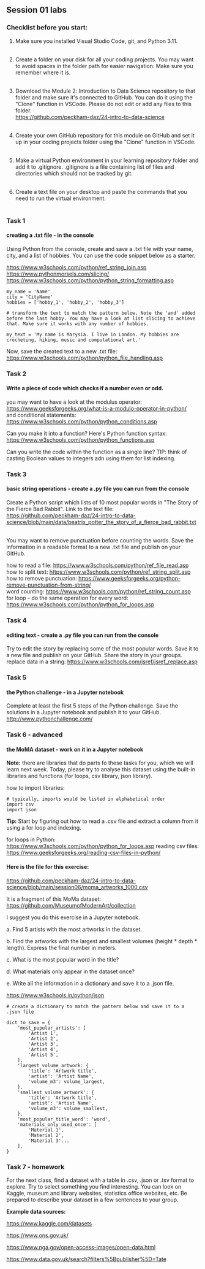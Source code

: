 ## Session 01 labs

### Checklist before you start:

1. Make sure you installed Visual Studio Code, git, and Python 3.11. <br><br>

2. Create a folder on your disk for all your coding projects. You may want to avoid spaces in the folder path for easier navigation. Make sure you remember where it is.<br><br>

3. Download the Module 2: Introduction to Data Science repository to that folder and make sure it's connected to GitHub. You can do it using the "Clone" function in VSCode. Please do not edit or add any files to this folder.<br>
https://github.com/peckham-daz/24-intro-to-data-science<br><br>

4. Create your own GitHub repository for this module on GitHub and set it up in your coding projects folder using the "Clone" function in VSCode.<br><br>

5. Make a virtual Python environment in your learning repository folder and add it to .gitignore. .gitignore is a file containing list of files and directories which should not be tracked by git.<br><br>

6. Create a text file on your desktop and paste the commands that you need to run the virtual environment.<br><br>


### Task 1
#### creating a .txt file - in the console
Using Python from the console, create and save a .txt file with your name, city, and a list of hobbies. You can use the code snippet below as a starter.

https://www.w3schools.com/python/ref_string_join.asp
https://www.pythonmorsels.com/slicing/
https://www.w3schools.com/python/python_string_formatting.asp

```
my_name = 'Name'
city = 'CityName'
hobbies = ['hobby_1', 'hobby_2', 'hobby_3']

# transform the text to match the pattern below. Note the 'and' added before the last hobby. You may have a look at list slicing to achieve that. Make sure it works with any number of hobbies.

my_text = 'My name is Marysia. I live in London. My hobbies are crocheting, hiking, music and computational art.'
```

Now, save the created text to a new .txt file:
https://www.w3schools.com/python/python_file_handling.asp

### Task 2
#### Write a piece of code which checks if a number even or odd.
you may want to have a look at the modulus operator:<br>
https://www.geeksforgeeks.org/what-is-a-modulo-operator-in-python/<br>
and conditional statements:<br>
https://www.w3schools.com/python/python_conditions.asp<br>

Can you make it into a function?
Here's Python function syntax:
https://www.w3schools.com/python/python_functions.asp

Can you write the code within the function as a single line?
TIP: think of casting Boolean values to integers adn using them for list indexing.


### Task 3
#### basic string operations - create a .py file you can run from the console
Create a Python script which lists of 10 most popular words in "The Story of the Fierce Bad Rabbit". Link to the text file:<br>
https://github.com/peckham-daz/24-intro-to-data-science/blob/main/data/beatrix_potter_the_story_of_a_fierce_bad_rabbit.txt<br><br>

You may want to remove punctuation before counting the words. Save the information in a readable format to a new .txt file and publish on your GitHub.


how to read a file: https://www.w3schools.com/python/ref_file_read.asp<br>
how to split text: https://www.w3schools.com/python/ref_string_split.asp<br>
how to remove punctuation: https://www.geeksforgeeks.org/python-remove-punctuation-from-string/<br>
word counting: https://www.w3schools.com/python/ref_string_count.asp
for loop - do the same operation for every word:
https://www.w3schools.com/python/python_for_loops.asp


### Task 4
#### editing text - create a .py file you can run from the console
Try to edit the story by replacing some of the most popular words. Save it to a new file and publish on your GitHub. Share the story in your groups.<br>
replace data in a string: https://www.w3schools.com/jsref/jsref_replace.asp


### Task 5
#### the Python challenge - in a Jupyter notebook
Complete at least the first 5 steps of the Python challenge. Save the solutions in a Jupyter notebook and publish it to your GitHub.<br>
http://www.pythonchallenge.com/


### Task 6 - advanced
#### the MoMA dataset - work on it in a Jupyter notebook
**Note:** there are libraries that do parts fo these tasks for you, which we will learn next week. Today, please try to analyse this dataset using the built-in libraries and functions (for loops, csv library, json library).

how to import libraries:
```
# typically, imports would be listed in alphabetical order
import csv
import json
```
**Tip:** Start by figuring out how to read a .csv file and extract a column from it using a for loop and indexing.

for loops in Python: https://www.w3schools.com/python/python_for_loops.asp
reading csv files: https://www.geeksforgeeks.org/reading-csv-files-in-python/

#### Here is the file for this exercise:<br>
https://github.com/peckham-daz/24-intro-to-data-science/blob/main/session06/moma_artworks_1000.csv

It is a fragment of this MoMa dataset: https://github.com/MuseumofModernArt/collection

I suggest you do this exercise in a Jupyter notebook.

a. Find 5 artists with the most artworks in the dataset.

b. Find the artworks with the largest and smallest volumes (height * depth * length). Express the final number in meters.

c. What is the most popular word in the title?

d. What materials only appear in the dataset once?

e. Write all the information in a dictionary and save it to a .json file.

https://www.w3schools.in/python/json

```
# create a dictionary to match the pattern below and save it to a .json file

dict_to_save = {
    'most_pupular_artists': [
        'Artist 1',
        'Artist 2',
        'Artist 3',
        'Artist 4',
        'Artist 5',
    ],
    'largest_volume_artwork: {
        'title': 'Artwork title',
        'artist': 'Artist Name',
        'volume_m3': volume_largest,
    },
    'smallest_volume_artwork': {
        'title': 'Artwork title',
        'artist': 'Artist Name',
        'volume_m3': volume_smallest,
    },
    'most_popular_title_word': 'word',
    'materials_only_used_once': [
        'Material 1',
        'Material 2',
        'Material 3'...
    ],
}
```

### Task 7 - homework
For the next class, find a dataset with a table in .csv, .json or .tsv format to explore. Try to select something you find interesting. You can look on Kaggle, museum and library websites, statistics office websites, etc. Be prepared to describe your dataset in a few sentences to your group.

**Example data sources:**

https://www.kaggle.com/datasets

https://www.ons.gov.uk/

https://www.nga.gov/open-access-images/open-data.html

https://www.data.gov.uk/search?filters%5Bpublisher%5D=Tate

